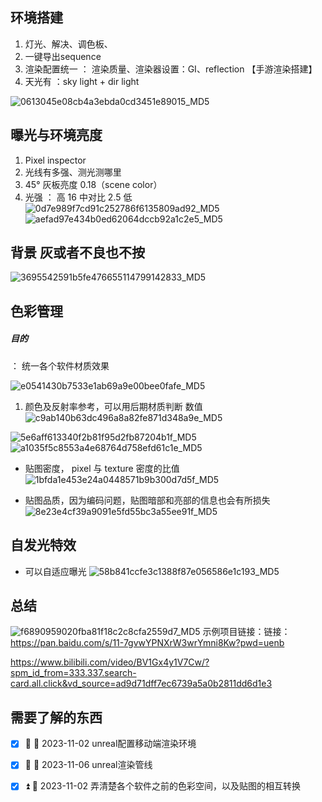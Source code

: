 ## 环境搭建
1. 灯光、解决、调色板、
2. 一键导出sequence
3. 渲染配置统一 ： 渲染质量、渲染器设置：GI、reflection   【手游渲染搭建】
4. 天光有  ：sky light + dir light

![0613045e08cb4a3ebda0cd3451e89015_MD5](https://raw.githubusercontent.com/wanlilu/imgBed/main/0613045e08cb4a3ebda0cd3451e89015_MD5.jpeg)


## 曝光与环境亮度
1. Pixel inspector
2. 光线有多强、测光测哪里
3. 45°   灰板亮度 0.18（scene color）
4. 光强 ： 高 16   中对比 2.5  低 
![0d7e989f7cd91c252786f6135809ad92_MD5](https://raw.githubusercontent.com/wanlilu/imgBed/main/0d7e989f7cd91c252786f6135809ad92_MD5.jpeg)
![aefad97e434b0ed62064dccb92a1c2e5_MD5](https://raw.githubusercontent.com/wanlilu/imgBed/main/aefad97e434b0ed62064dccb92a1c2e5_MD5.jpeg)

## 背景 灰或者不良也不按
![3695542591b5fe476655114799142833_MD5](https://raw.githubusercontent.com/wanlilu/imgBed/main/3695542591b5fe476655114799142833_MD5.jpeg)

## 色彩管理

#####  目的 
 ： 统一各个软件材质效果
 
![e0541430b7533e1ab69a9e00bee0fafe_MD5](https://raw.githubusercontent.com/wanlilu/imgBed/main/e0541430b7533e1ab69a9e00bee0fafe_MD5.jpeg)

1. 颜色及反射率参考，可以用后期材质判断 数值
![c9ab140b63dc496a8a82fe871d348a9e_MD5](https://raw.githubusercontent.com/wanlilu/imgBed/main/c9ab140b63dc496a8a82fe871d348a9e_MD5.jpeg)

![5e6aff613340f2b81f95d2fb87204b1f_MD5](https://raw.githubusercontent.com/wanlilu/imgBed/main/5e6aff613340f2b81f95d2fb87204b1f_MD5.jpeg)
![a1035f5c8553a4e68764d758efd61c1e_MD5](https://raw.githubusercontent.com/wanlilu/imgBed/main/a1035f5c8553a4e68764d758efd61c1e_MD5.jpeg)

 - 贴图密度， pixel 与 texture 密度的比值
![1bfda1e453e24a0448571b9b300d7d5f_MD5](https://raw.githubusercontent.com/wanlilu/imgBed/main/1bfda1e453e24a0448571b9b300d7d5f_MD5.jpeg)

- 贴图品质，因为编码问题，贴图暗部和亮部的信息也会有所损失
![8e23e4cf39a9091e5fd55bc3a55ee91f_MD5](https://raw.githubusercontent.com/wanlilu/imgBed/main/8e23e4cf39a9091e5fd55bc3a55ee91f_MD5.jpeg)

## 自发光特效
- 可以自适应曝光
![58b841ccfe3c1388f87e056586e1c193_MD5](https://raw.githubusercontent.com/wanlilu/imgBed/main/58b841ccfe3c1388f87e056586e1c193_MD5.jpeg)

## 总结
![f6890959020fba81f18c2c8cfa2559d7_MD5](https://raw.githubusercontent.com/wanlilu/imgBed/main/f6890959020fba81f18c2c8cfa2559d7_MD5.jpeg)
示例项目链接：链接：https://pan.baidu.com/s/11-7gvwYPNXrW3wrYmni8Kw?pwd=uenb

https://www.bilibili.com/video/BV1Gx4y1V7Cw/?spm_id_from=333.337.search-card.all.click&vd_source=ad9d71dff7ec6739a5a0b2811dd6d1e3

## 需要了解的东西
- [x]  🔼 🛫 2023-11-02 unreal配置移动端渲染环境
- [x]  🔼 🛫 2023-11-06 unreal渲染管线
- [x]  ⏫ 🛫 2023-11-02 弄清楚各个软件之前的色彩空间，以及贴图的相互转换


